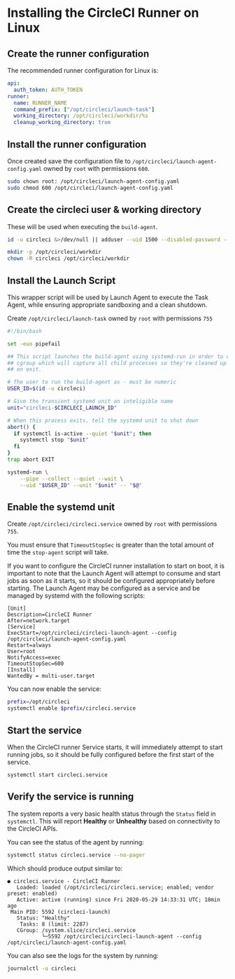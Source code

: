 # Installing the CircleCI Runner on Linux

## Create the runner configuration
The recommended runner configuration for Linux is:
```yaml
api:
  auth_token: AUTH_TOKEN
runner:
  name: RUNNER_NAME
  command_prefix: ["/opt/circleci/launch-task"]
  working_directory: /opt/circleci/workdir/%s
  cleanup_working_directory: true
```

## Install the runner configuration
Once created save the configuration file to `/opt/circleci/launch-agent-config.yaml` owned by `root` with permissions `600`.

```bash
sudo chown root: /opt/circleci/launch-agent-config.yaml
sudo chmod 600 /opt/circleci/launch-agent-config.yaml
```

## Create the circleci user & working directory
These will be used when executing the `build-agent`.

```bash
id -u circleci &>/dev/null || adduser --uid 1500 --disabled-password --gecos GECOS circleci

mkdir -p /opt/circleci/workdir
chown -R circleci /opt/circleci/workdir
```

## Install the Launch Script

This wrapper script will be used by Launch Agent to execute the Task Agent, while ensuring appropriate sandboxing and a clean shutdown.

Create `/opt/circleci/launch-task` owned by `root` with permissions `755`

```bash
#!/bin/bash

set -euo pipefail

## This script launches the build-agent using systemd-run in order to create a
## cgroup which will capture all child processes so they're cleaned up correctly
## on exit.

# The user to run the build-agent as - must be numeric
USER_ID=$(id -u circleci)

# Give the transient systemd unit an inteligible name
unit="circleci-$CIRCLECI_LAUNCH_ID"

# When this process exits, tell the systemd unit to shut down
abort() {
  if systemctl is-active --quiet "$unit"; then
    systemctl stop "$unit"
  fi
}
trap abort EXIT

systemd-run \
    --pipe --collect --quiet --wait \
    --uid "$USER_ID" --unit "$unit" -- "$@"
```

## Enable the systemd unit

Create `/opt/circleci/circleci.service` owned by `root` with permissions `755`.

You must ensure that `TimeoutStopSec` is greater than the total amount of time the `stop-agent` script will take.

If you want to configure the CircleCI runner installation to start on boot, it is important to note that the Launch Agent will attempt to consume and start jobs as soon as it starts, so it should be configured appropriately before starting. The Launch Agent may be configured as a service and be managed by systemd with the following scripts:

```
[Unit]
Description=CircleCI Runner
After=network.target
[Service]
ExecStart=/opt/circleci/circleci-launch-agent --config /opt/circleci/launch-agent-config.yaml
Restart=always
User=root
NotifyAccess=exec
TimeoutStopSec=600
[Install]
WantedBy = multi-user.target
```

You can now enable the service:
```bash
prefix=/opt/circleci
systemctl enable $prefix/circleci.service
```

## Start the service

When the CircleCI runner Service starts, it will immediately attempt to start running jobs, so it should be fully configured before the first start of the service.

```bash
systemctl start circleci.service
```

## Verify the service is running

The system reports a very basic health status through the `Status` field in `systemctl`.
This will report **Healthy** or **Unhealthy** based on connectivity to the CircleCI APIs.

You can see the status of the agent by running:

```bash
systemctl status circleci.service --no-pager
```

Which should produce output similar to:

```
● circleci.service - CircleCI Runner
   Loaded: loaded (/opt/circleci/circleci.service; enabled; vendor preset: enabled)
   Active: active (running) since Fri 2020-05-29 14:33:31 UTC; 18min ago
 Main PID: 5592 (circleci-launch)
   Status: "Healthy"
    Tasks: 8 (limit: 2287)
   CGroup: /system.slice/circleci.service
           └─5592 /opt/circleci/circleci-launch-agent --config /opt/circleci/launch-agent-config.yaml
```

You can also see the logs for the system by running:

```bash
journalctl -u circleci
```
